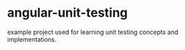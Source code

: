 # angular-unit-testing
example project used for learning unit testing concepts and implementations.
